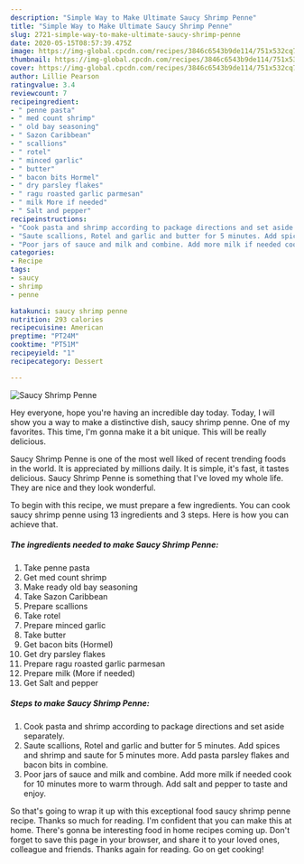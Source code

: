 ```yaml
---
description: "Simple Way to Make Ultimate Saucy Shrimp Penne"
title: "Simple Way to Make Ultimate Saucy Shrimp Penne"
slug: 2721-simple-way-to-make-ultimate-saucy-shrimp-penne
date: 2020-05-15T08:57:39.475Z
image: https://img-global.cpcdn.com/recipes/3846c6543b9de114/751x532cq70/saucy-shrimp-penne-recipe-main-photo.jpg
thumbnail: https://img-global.cpcdn.com/recipes/3846c6543b9de114/751x532cq70/saucy-shrimp-penne-recipe-main-photo.jpg
cover: https://img-global.cpcdn.com/recipes/3846c6543b9de114/751x532cq70/saucy-shrimp-penne-recipe-main-photo.jpg
author: Lillie Pearson
ratingvalue: 3.4
reviewcount: 7
recipeingredient:
- " penne pasta"
- " med count shrimp"
- " old bay seasoning"
- " Sazon Caribbean"
- " scallions"
- " rotel"
- " minced garlic"
- " butter"
- " bacon bits Hormel"
- " dry parsley flakes"
- " ragu roasted garlic parmesan"
- " milk More if needed"
- " Salt and pepper"
recipeinstructions:
- "Cook pasta and shrimp according to package directions and set aside separately."
- "Saute scallions, Rotel and garlic and butter for 5 minutes. Add spices and shrimp and saute for 5 minutes more. Add pasta parsley flakes and bacon bits in combine."
- "Poor jars of sauce and milk and combine. Add more milk if needed cook for 10 minutes more to warm through. Add salt and pepper to taste and enjoy."
categories:
- Recipe
tags:
- saucy
- shrimp
- penne

katakunci: saucy shrimp penne 
nutrition: 293 calories
recipecuisine: American
preptime: "PT24M"
cooktime: "PT51M"
recipeyield: "1"
recipecategory: Dessert

---
```



![Saucy Shrimp Penne](https://img-global.cpcdn.com/recipes/3846c6543b9de114/751x532cq70/saucy-shrimp-penne-recipe-main-photo.jpg)

Hey everyone, hope you're having an incredible day today. Today, I will show you a way to make a distinctive dish, saucy shrimp penne. One of my favorites. This time, I'm gonna make it a bit unique. This will be really delicious.

Saucy Shrimp Penne is one of the most well liked of recent trending foods in the world. It is appreciated by millions daily. It is simple, it's fast, it tastes delicious. Saucy Shrimp Penne is something that I've loved my whole life. They are nice and they look wonderful.




To begin with this recipe, we must prepare a few ingredients. You can cook saucy shrimp penne using 13 ingredients and 3 steps. Here is how you can achieve that.

<!--inarticleads1-->

##### The ingredients needed to make Saucy Shrimp Penne:

1. Take  penne pasta
1. Get  med count shrimp
1. Make ready  old bay seasoning
1. Take  Sazon Caribbean
1. Prepare  scallions
1. Take  rotel
1. Prepare  minced garlic
1. Take  butter
1. Get  bacon bits (Hormel)
1. Get  dry parsley flakes
1. Prepare  ragu roasted garlic parmesan
1. Prepare  milk (More if needed)
1. Get  Salt and pepper




<!--inarticleads2-->

##### Steps to make Saucy Shrimp Penne:

1. Cook pasta and shrimp according to package directions and set aside separately.
1. Saute scallions, Rotel and garlic and butter for 5 minutes. Add spices and shrimp and saute for 5 minutes more. Add pasta parsley flakes and bacon bits in combine.
1. Poor jars of sauce and milk and combine. Add more milk if needed cook for 10 minutes more to warm through. Add salt and pepper to taste and enjoy.




So that's going to wrap it up with this exceptional food saucy shrimp penne recipe. Thanks so much for reading. I'm confident that you can make this at home. There's gonna be interesting food in home recipes coming up. Don't forget to save this page in your browser, and share it to your loved ones, colleague and friends. Thanks again for reading. Go on get cooking!
